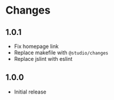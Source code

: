 # Changes

## 1.0.1

- Fix homepage link
- Replace makefile with `@studio/changes`
- Replace jslint with eslint

## 1.0.0

- Initial release
